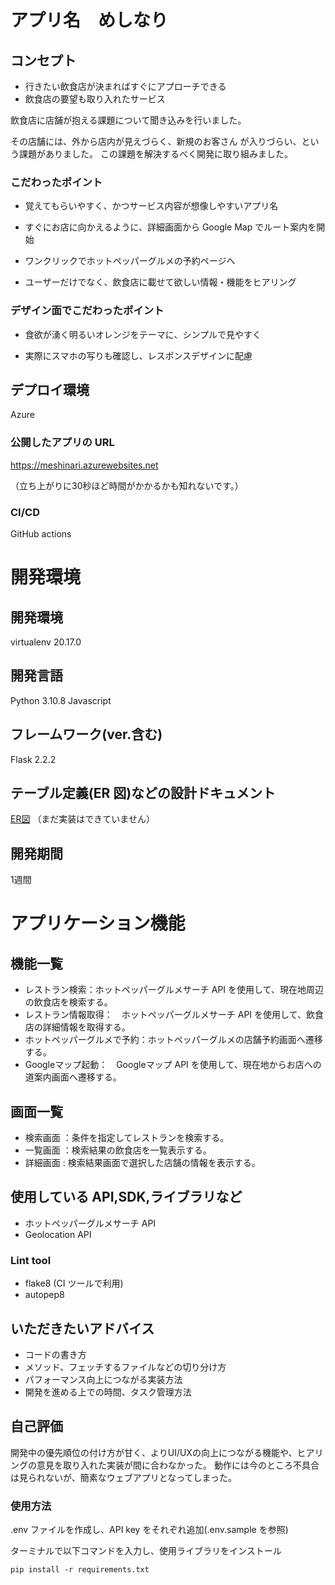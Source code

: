# アプリ名　めしなり

## コンセプト

- 行きたい飲食店が決まればすぐにアプローチできる
- 飲食店の要望も取り入れたサービス

飲食店に店舗が抱える課題について聞き込みを行いました。

その店舗には、外から店内が見えづらく、新規のお客さん
が入りづらい、という課題がありました。
この課題を解決するべく開発に取り組みました。

### こだわったポイント

- 覚えてもらいやすく、かつサービス内容が想像しやすいアプリ名

- すぐにお店に向かえるように、詳細画面から Google Map でルート案内を開始

- ワンクリックでホットペッパーグルメの予約ページへ

- ユーザーだけでなく、飲食店に載せて欲しい情報・機能をヒアリング

### デザイン面でこだわったポイント

- 食欲が湧く明るいオレンジをテーマに、シンプルで見やすく

- 実際にスマホの写りも確認し、レスポンスデザインに配慮

## デプロイ環境

Azure

### 公開したアプリの URL

https://meshinari.azurewebsites.net

（立ち上がりに30秒ほど時間がかかるかも知れないです。）

### CI/CD

GitHub actions

# 開発環境

## 開発環境

virtualenv 20.17.0

## 開発言語

Python 3.10.8
Javascript

## フレームワーク(ver.含む)

Flask 2.2.2

## テーブル定義(ER 図)などの設計ドキュメント

[ER図](https://drawsql.app/teams/a2c6201/diagrams/-2)
（まだ実装はできていません）

## 開発期間

1週間

# アプリケーション機能

## 機能一覧

- レストラン検索：ホットペッパーグルメサーチ API を使用して、現在地周辺の飲食店を検索する。
- レストラン情報取得：　ホットペッパーグルメサーチ API を使用して、飲食店の詳細情報を取得する。
- ホットペッパーグルメで予約：ホットペッパーグルメの店舗予約画面へ遷移する。
- Googleマップ起動：　Googleマップ API を使用して、現在地からお店への道案内画面へ遷移する。

## 画面一覧

- 検索画面 ：条件を指定してレストランを検索する。
- 一覧画面 ：検索結果の飲食店を一覧表示する。
- 詳細画面 : 検索結果画面で選択した店舗の情報を表示する。

## 使用している API,SDK,ライブラリなど

- ホットペッパーグルメサーチ API
- Geolocation API

### Lint tool

- flake8 (CI ツールで利用)
- autopep8

## いただきたいアドバイス

- コードの書き方
- メソッド、フェッチするファイルなどの切り分け方
- パフォーマンス向上につながる実装方法
- 開発を進める上での時間、タスク管理方法

## 自己評価

開発中の優先順位の付け方が甘く、よりUI/UXの向上につながる機能や、ヒアリングの意見を取り入れた実装が間に合わなかった。
動作には今のところ不具合は見られないが、簡素なウェブアプリとなってしまった。

### 使用方法

.env ファイルを作成し、API key をそれぞれ追加(.env.sample を参照)

ターミナルで以下コマンドを入力し、使用ライブラリをインストール

```
pip install -r requirements.txt
```
